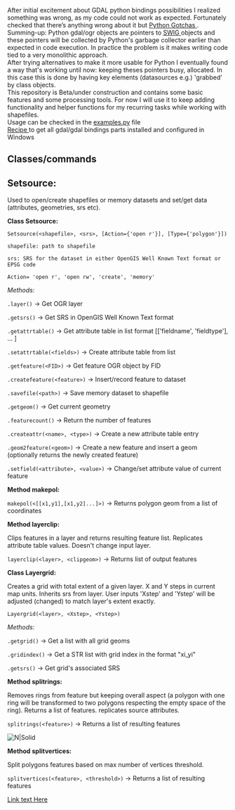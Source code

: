 After initial excitement about GDAL python bindings possibilities I realized something was wrong, as my code could not work as expected. Fortunately checked that there’s anything wrong about it but <a href=" https://gdal.org/api/python_gotchas.html" target="_blank"> Python Gotchas </a>. Summing-up: Python gdal/ogr objects are pointers to <a href=" https://www.swig.org/" target="_blank"> SWIG </a> objects and these pointers will be collected by Python's garbage collector earlier than expected in code execution. In practice the problem is it makes writing code tied to a very monolithic approach.  
After trying alternatives to make it more usable for Python I eventually found a way that's working until now: keeping theses pointers busy, allocated. In this case this is done by having key elements (datasources e.g.) 'grabbed' by class objects.  
This repository is Beta/under construction and contains some basic features and some processing tools. For now I will use it to keep adding functionality and helper functions for my recurring tasks while working with shapefiles.  
Usage can be checked in the [examples.py](https://link-url-here.org) file  
<a href="https://gist.github.com/Rodrigo-NH/7b9cbb9ea45edc13fc3f6606417d10ee" target="_blank"> Recipe </a>to get all gdal/gdal bindings parts installed and configured in Windows
## Classes/commands
## Setsource:
Used to open/create shapefiles or memory datasets and set/get data (attributes, geometries, srs etc). 
  
**Class Setsource:**  

```Setsource(<shapefile>, <srs>, [Action={'open r'}], [Type={'polygon'}])```  

```shapefile: path to shapefile```  

```srs: SRS for the dataset in either OpenGIS Well Known Text format or EPSG code```  

```Action= 'open r', 'open rw', 'create', 'memory'```  
 
*Methods:*  

```.layer()``` -> Get OGR layer

```.getsrs()``` -> Get SRS in OpenGIS Well Known Text format

```.getattrtable()``` -> Get attribute table in list format [['fieldname', 'fieldtype'], ... ]  

```.setattrtable(<fields>)``` -> Create attribute table from list  

```.getfeature(<FID>)``` -> Get feature OGR object by FID  

```.createfeature(<feature>)``` -> Insert/record feature to dataset  

```.savefile(<path>)``` -> Save memory dataset to shapefile  

```.getgeom()``` -> Get current geometry  

```.featurecount()``` -> Return the number of features

```.createattr(<name>, <type>)``` -> Create a new attribute table entry  

```.geom2feature(<geom>)``` -> Create a new feature and insert a geom (optionally returns the newly created feature)  

```.setfield(<attribute>, <value>)``` -> Change/set attribute value of current feature  

**Method makepol:**  


```makepol(<[[x1,y1],[x1,y2]...]>)``` -> Returns polygon geom from a list of coordinates

**Method layerclip:**

Clips features in a layer and returns resulting feature list. Replicates attribute table values. Doesn't change input layer.  

```layerclip(<layer>, <clipgeom>)``` -> Returns list of output features


**Class Layergrid:**   

Creates a grid with total extent of a given layer. X and Y steps in current map units. Inherits srs from layer. User inputs 'Xstep' and 'Ystep' will be adjusted (changed) to match layer's extent exactly.

```Layergrid(<layer>, <Xstep>, <Ystep>)```  

*Methods:*  

```.getgrid()``` -> Get a list with all grid geoms   


```.gridindex()``` -> Get a STR list with grid index in the format "xi_yi"  

```.getsrs()``` -> Get grid's associated SRS

**Method splitrings:**  

Removes rings from feature but keeping overall aspect (a polygon with one ring will be transformed to two polygons respecting the empty space of the ring). Returns a list of features. replicates source attributes.  

```splitrings(<feature>)``` -> Returns a list of resulting features

![N|Solid](https://github.com/Rodrigo-NH/assets/blob/main/img/removerings.png)  

**Method splitvertices:** 

Split polygons features based on max number of vertices threshold.  

```splitvertices(<feature>, <threshold>)``` -> Returns a list of resulting features

[Link text Here](https://link-url-here.org)